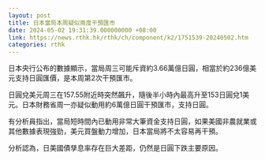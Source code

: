 ```yaml
---
layout: post
title: 日本當局本周疑似兩度干預匯市
date: 2024-05-02 19:31:39.000000000 +08:00
link: https://news.rthk.hk/rthk/ch/component/k2/1751539-20240502.htm
categories: rthk
---
```


日本央行公布的數據顯示，當局周三可能斥資約3.66萬億日圓，相當於約236億美元支持日圓匯價，是本周第2次干預匯市。

日圓兌美元周三在157.55附近時突然飆升，隨後半小時內最高升至153日圓兌1美元。日本財務省周一亦疑似動用約6萬億日圓干預匯市，支持日圓。

有分析員指出，當局短時間內已動用非常大筆資金支持日圓，如果美國非農就業或其他數據表現強勁，美元買盤動力增加，日本當局將不太容易再干預。

分析認為，日美國債孳息率存在巨大差距，仍然是日圓下跌主要原因。
